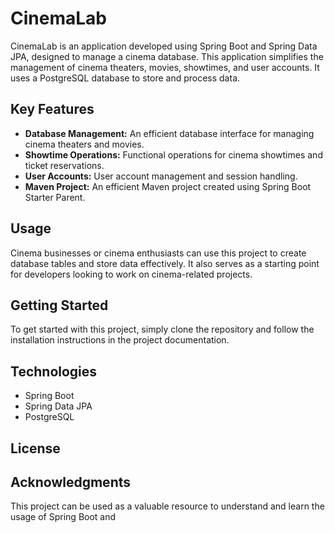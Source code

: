 # CinemaLab

CinemaLab is an application developed using Spring Boot and Spring Data JPA, designed to manage a cinema database. This application simplifies the management of cinema theaters, movies, showtimes, and user accounts. It uses a PostgreSQL database to store and process data.

## Key Features

- **Database Management:** An efficient database interface for managing cinema theaters and movies.
- **Showtime Operations:** Functional operations for cinema showtimes and ticket reservations.
- **User Accounts:** User account management and session handling.
- **Maven Project:** An efficient Maven project created using Spring Boot Starter Parent.

## Usage

Cinema businesses or cinema enthusiasts can use this project to create database tables and store data effectively. It also serves as a starting point for developers looking to work on cinema-related projects.

## Getting Started

To get started with this project, simply clone the repository and follow the installation instructions in the project documentation.

## Technologies

- Spring Boot
- Spring Data JPA
- PostgreSQL

## License

## Acknowledgments

This project can be used as a valuable resource to understand and learn the usage of Spring Boot and
